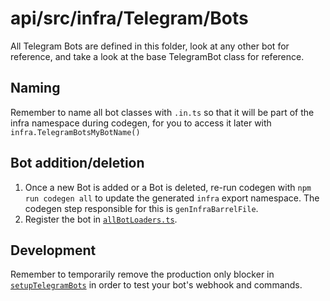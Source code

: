 # api/src/infra/Telegram/Bots
All Telegram Bots are defined in this folder, look at any other bot for reference, and take a look at the base TelegramBot class for reference.


## Naming
Remember to name all bot classes with `.in.ts` so that it will be part of the infra namespace during codegen, for you to access it later with `infra.TelegramBotsMyBotName()`


## Bot addition/deletion
1. Once a new Bot is added or a Bot is deleted, re-run codegen with `npm run codegen all` to update the generated `infra` export namespace. The codegen step responsible for this is `genInfraBarrelFile`.
1. Register the bot in [`allBotLoaders.ts`](./allBotLoaders.ts).


## Development
Remember to temporarily remove the production only blocker in [`setupTelegramBots`](../../../startup/telegram/setupTelegramBots.st.ts) in order to test your bot's webhook and commands.
